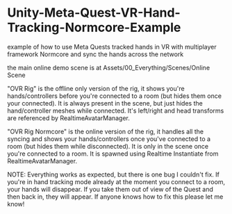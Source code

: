# Unity-Meta-Quest-VR-Hand-Tracking-Normcore-Example
example of how to use Meta Quests tracked hands in VR with multiplayer framework Normcore and sync the hands across the network

the main online demo scene is at Assets/00_Everything/Scenes/Online Scene

"OVR Rig" is the offline only version of the rig, it shows you're hands/controllers before you're connected to a room (but hides them once your connected). It is always present in the scene, but just hides the hand/controller meshes while connected. It's left/right and head transforms are referenced by RealtimeAvatarManager.

"OVR Rig Normcore" is the online version of the rig, it handles all the syncing and shows your hands/controllers once you've connected to a room (but hides them while disconnected). It is only in the scene once you're connected to a room. It is spawned using Realtime Instantiate from RealtimeAvatarManager.

NOTE: Everything works as expected, but there is one bug I couldn't fix. If you're in hand tracking mode already at the moment you connect to a room, your hands will disappear. If you take them out of view of the Quest and then back in, they will appear. If anyone knows how to fix this please let me know!
